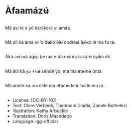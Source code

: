 # Àfaamázʉ́

##
Mâ ásí nɨ e`yó kárákàrà yi amáa.

##
Mâ díi kà àma nɨ́ ‘o`dʉ́kó òlʉ̀ òndrésɨ̀ àyɨ̀kò nɨ ma fu tʉ̀.

##
Àkà avɨ́ mâ ágíyi be ma e`dá mánɨ́ azazàrʉ́ àyìkó drí.

##
Mâ átíi kà `yo `ɨ́ vʉ́ séndè yo, ma ma etʉmʉ̀ ònzɨ́.

##
Mâ andríi kà ma ò’dè ma etʉmʉ̀ kɨ́nɨ̀ ‘bá lè ma rá.

##
* License: [CC-BY-NC]
* Text: Clare Verbeek, Thembani Dladla, Zanele Buthelezi
* Illustration: Kathy Arbuckle
* Translation: Doris Maandebo
* Language: lgg-official
